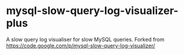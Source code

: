 # mysql-slow-query-log-visualizer-plus
A slow query log visualiser for slow MySQL queries. Forked from https://code.google.com/p/mysql-slow-query-log-visualizer/
